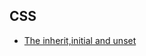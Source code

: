 ## CSS
+ [The inherit,initial and unset](https://github.com/meily1991/blog/blob/master/css/The%20inherit%2Cinitail%20and%20unset.md)